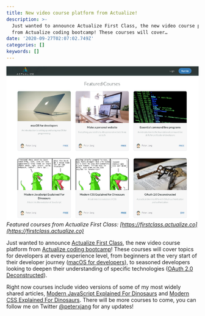 ```yaml
---
title: New video course platform from Actualize!
description: >-
  Just wanted to announce Actualize First Class, the new video course platform
  from Actualize coding bootcamp! These courses will cover…
date: '2020-09-27T02:07:02.749Z'
categories: []
keywords: []
---
```


![Featured courses from Actualize First Class](img/1__L5kEPTYCBrg2iF5L0tKCnA.png)
_Featured courses from Actualize First Class: [https://firstclass.actualize.co](https://firstclass.actualize.co)_

Just wanted to announce [Actualize First Class](https://firstclass.actualize.co), the new video course platform from [Actualize coding bootcamp](https://actualize.co)! These courses will cover topics for developers at every experience level, from beginners at the very start of their developer journey ([macOS for developers](https://firstclass.actualize.co/p/macos-for-developers)), to seasoned developers looking to deepen their understanding of specific technologies ([OAuth 2.0 Deconstructed](https://firstclass.actualize.co/p/oauth2-deconstructed)).

Right now courses include video versions of some of my most widely shared articles, [Modern JavaScript Explained For Dinosaurs](https://medium.com/the-node-js-collection/modern-javascript-explained-for-dinosaurs-f695e9747b70) and [Modern CSS Explained For Dinosaurs](https://medium.com/actualize-network/modern-css-explained-for-dinosaurs-5226febe3525). There will be more courses to come, you can follow me on Twitter [@peterxjang](https://twitter.com/peterxjang) for any updates!
